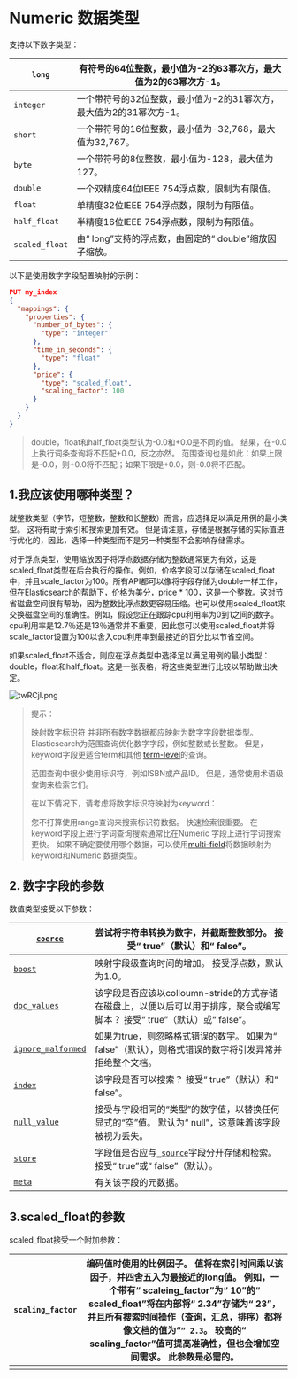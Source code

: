 # Numeric 数据类型

支持以下数字类型：

| `long`         | 有符号的64位整数，最小值为-2的63幂次方，最大值为2的63幂次方-1。 |
| -------------- | ------------------------------------------------------------ |
| `integer`      | 一个带符号的32位整数，最小值为-2的31幂次方，最大值为2的31幂次方-1。 |
| `short`        | 一个带符号的16位整数，最小值为-32,768，最大值为32,767。      |
| `byte`         | 一个带符号的8位整数，最小值为-128，最大值为127。 |
| `double`       | 一个双精度64位IEEE 754浮点数，限制为有限值。 |
| `float`        | 单精度32位IEEE 754浮点数，限制为有限值。 |
| `half_float`   | 半精度16位IEEE 754浮点数，限制为有限值。 |
| `scaled_float` | 由“ long”支持的浮点数，由固定的“ double”缩放因子缩放。 |

以下是使用数字字段配置映射的示例：

```json
PUT my_index
{
  "mappings": {
    "properties": {
      "number_of_bytes": {
        "type": "integer"
      },
      "time_in_seconds": {
        "type": "float"
      },
      "price": {
        "type": "scaled_float",
        "scaling_factor": 100
      }
    }
  }
}
```

> double，float和half_float类型认为-0.0和+0.0是不同的值。 结果，在-0.0上执行词条查询将不匹配+0.0，反之亦然。 范围查询也是如此：如果上限是-0.0，则+0.0将不匹配；如果下限是+0.0，则-0.0将不匹配。





## 1.我应该使用哪种类型？

就整数类型（字节，短整数，整数和长整数）而言，应选择足以满足用例的最小类型。 这将有助于索引和搜索更加有效。 但是请注意，存储是根据存储的实际值进行优化的，因此，选择一种类型而不是另一种类型不会影响存储需求。

对于浮点类型，使用缩放因子将浮点数据存储为整数通常更为有效，这是scaled_float类型在后台执行的操作。例如，价格字段可以存储在scaled_float中，并且scale_factor为100。所有API都可以像将字段存储为double一样工作，但在Elasticsearch的帮助下，价格为美分，price * 100，这是一个整数。这对节省磁盘空间很有帮助，因为整数比浮点数更容易压缩。也可以使用scaled_float来交换磁盘空间的准确性。例如，假设您正在跟踪cpu利用率为0到1之间的数字。cpu利用率是12.7％还是13％通常并不重要，因此您可以使用scaled_float并将scale_factor设置为100以舍入cpu利用率到最接近的百分比以节省空间。

如果scaled_float不适合，则应在浮点类型中选择足以满足用例的最小类型：double，float和half_float。这是一张表格，将这些类型进行比较以帮助做出决定。

![twRCjI.png](https://s1.ax1x.com/2020/06/04/twRCjI.png)

> 提示：
>
> 映射数字标识符
> 并非所有数字数据都应映射为数字字段数据类型。 Elasticsearch为范围查询优化数字字段，例如整数或长整数。 但是，keyword字段更适合term和其他 [term-level](https://www.elastic.co/guide/en/elasticsearch/reference/7.6/term-level-queries.html)的查询。
>
> 范围查询中很少使用标识符，例如ISBN或产品ID。 但是，通常使用术语级查询来检索它们。
>
> 在以下情况下，请考虑将数字标识符映射为keyword：
>
> 您不打算使用range查询来搜索标识符数据。
> 快速检索很重要。 在keyword字段上进行字词查询搜索通常比在Numeric 字段上进行字词搜索更快。
> 如果不确定要使用哪个数据，可以使用[multi-field](https://www.elastic.co/guide/en/elasticsearch/reference/7.6/multi-fields.html)将数据映射为keyword和Numeric 数据类型。



## 2. 数字字段的参数
数值类型接受以下参数：

| [`coerce`](https://www.elastic.co/guide/en/elasticsearch/reference/7.6/coerce.html) | 尝试将字符串转换为数字，并截断整数部分。 接受“ true”（默认）和“ false”。 |
| ------------------------------------------------------------ | ------------------------------------------------------------ |
| [`boost`](https://www.elastic.co/guide/en/elasticsearch/reference/7.6/mapping-boost.html) | 映射字段级查询时间的增加。 接受浮点数，默认为1.0。           |
| [`doc_values`](https://www.elastic.co/guide/en/elasticsearch/reference/7.6/doc-values.html) | 该字段是否应该以colloumn-stride的方式存储在磁盘上，以便以后可以用于排序，聚合或编写脚本？ 接受“ true”（默认）或“ false”。 |
| [`ignore_malformed`](https://www.elastic.co/guide/en/elasticsearch/reference/7.6/ignore-malformed.html) | 如果为true，则忽略格式错误的数字。 如果为“ false”（默认），则格式错误的数字将引发异常并拒绝整个文档。 |
| [`index`](https://www.elastic.co/guide/en/elasticsearch/reference/7.6/mapping-index.html) | 该字段是否可以搜索？ 接受“ true”（默认）和“ false”。         |
| [`null_value`](https://www.elastic.co/guide/en/elasticsearch/reference/7.6/null-value.html) | 接受与字段相同的“类型”的数字值，以替换任何显式的“空”值。 默认为“ null”，这意味着该字段被视为丢失。 |
| [`store`](https://www.elastic.co/guide/en/elasticsearch/reference/7.6/mapping-store.html) | 字段值是否应与[`_source`](https_www.elastic.co/guide/en/elasticsearch/reference/7.6/mapping-source-field.html)字段分开存储和检索。 接受“ true”或“ false”（默认）。 |
| [`meta`](https://www.elastic.co/guide/en/elasticsearch/reference/7.6/mapping-field-meta.html) | 有关该字段的元数据。                                         |



## 3.scaled_float的参数
scaled_float接受一个附加参数：

| `scaling_factor` | 编码值时使用的比例因子。 值将在索引时间乘以该因子，并四舍五入为最接近的long值。 例如，一个带有“ scaleing_factor”为“ 10”的“ scaled_float”将在内部将“ 2.34”存储为“ 23”，并且所有搜索时间操作（查询，汇总，排序）都将像文档的值为“`” 2.3`。 较高的“ scaling_factor”值可提高准确性，但也会增加空间需求。 此参数是必需的。 |
| ---------------- | ------------------------------------------------------------ |
|                  |                                                              |

